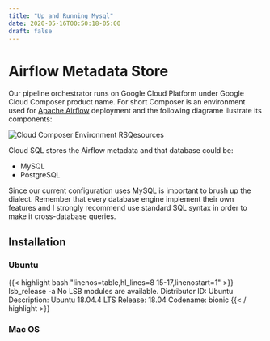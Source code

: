 ```yaml
---
title: "Up and Running Mysql"
date: 2020-05-16T00:50:18-05:00
draft: false
---
```


# Airflow Metadata Store

Our pipeline orchestrator runs on Google Cloud Platform under Google Cloud Composer product name. For short Composer is an environment used for [Apache Airflow](https://airflow.apache.org/) deployment and the following diagrame ilustrate its components:

![Cloud Composer Environment RSQesources](https://cloud.google.com/composer/docs/images/architecture.svg)


Cloud SQL stores the Airflow metadata and that database could be:

- MySQL
- PostgreSQL

Since our current configuration uses MySQL is important to brush up the dialect. Remember that every database engine implement their own features and I strongly recommend use standard SQL syntax in order to make it cross-database queries.

## Installation

### Ubuntu 

{{< highlight bash "linenos=table,hl_lines=8 15-17,linenostart=1" >}}
lsb_release -a
No LSB modules are available.
Distributor ID: Ubuntu
Description:    Ubuntu 18.04.4 LTS
Release:        18.04
Codename:       bionic
{{< / highlight >}}

### Mac OS
